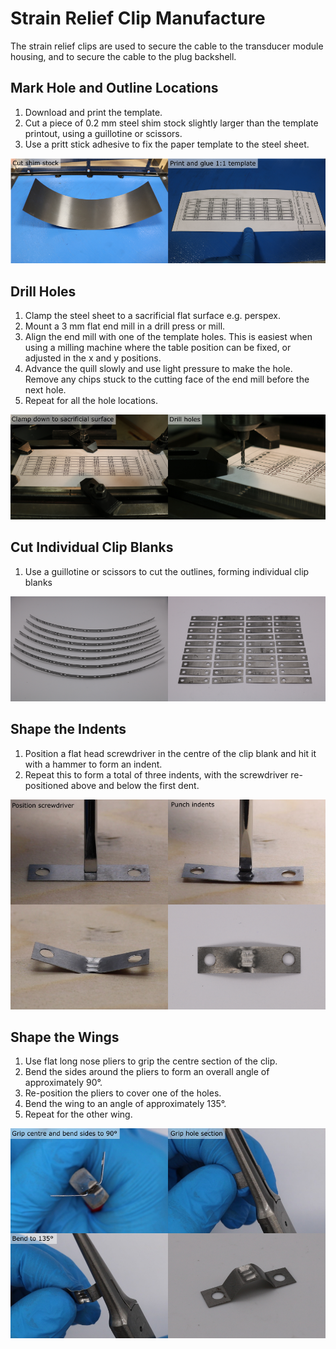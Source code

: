 # Strain Relief Clip Manufacture

The strain relief clips are used to secure the cable to the transducer module housing, and to secure the cable to the plug backshell.

## Mark Hole and Outline Locations

1. Download and print the template.
1. Cut a piece of 0.2 mm steel shim stock slightly larger than the template printout, using a guillotine or scissors.
1. Use a pritt stick adhesive to fix the paper template to the steel sheet.

![strain-relief-clip-template](img/strain-relief-clip/strain-relief-clip-template.png)

## Drill Holes

1. Clamp the steel sheet to a sacrificial flat surface e.g. perspex.
1. Mount a 3 mm flat end mill in a drill press or mill.
1. Align the end mill with one of the template holes. This is easiest when using a milling machine where the table position can be fixed, or adjusted in the x and y positions.
1. Advance the quill slowly and use light pressure to make the hole. Remove any chips stuck to the cutting face of the end mill before the next hole.
1. Repeat for all the hole locations.

![drill-holes](img/strain-relief-clip/drill-holes.png)

## Cut Individual Clip Blanks

1. Use a guillotine or scissors to cut the outlines, forming individual clip blanks

![cut-blanks](img/strain-relief-clip/cut-blanks.png)

## Shape the Indents

1. Position a flat head screwdriver in the centre of the clip blank and hit it with a hammer to form an indent.
1. Repeat this to form a total of three indents, with the screwdriver re-positioned above and below the first dent.

![form-indents](img/strain-relief-clip/form-indents.png)

## Shape the Wings

1. Use flat long nose pliers to grip the centre section of the clip.
1. Bend the sides around the pliers to form an overall angle of approximately 90°.
1. Re-position the pliers to cover one of the holes.
1. Bend the wing to an angle of approximately 135°.
1. Repeat for the other wing.

![form-wings](img/strain-relief-clip/form-wings.png)
